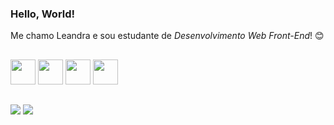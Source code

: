 
<h3>Hello, World!</h3>

Me chamo Leandra e sou estudante de <em>Desenvolvimento Web Front-End</em>! 😊
##

<link rel="stylesheet" href="https://cdn.jsdelivr.net/gh/devicons/devicon@v2.15.1/devicon.min.css">
          
<div style="display: inline_block">
<img width="40" src="https://cdn.jsdelivr.net/gh/devicons/devicon/icons/html5/html5-original.svg" />
<img width="40" src="https://cdn.jsdelivr.net/gh/devicons/devicon/icons/css3/css3-original.svg" />
<img width="40" src="https://cdn.jsdelivr.net/gh/devicons/devicon/icons/javascript/javascript-original.svg" />
<img width="40" src="https://cdn.jsdelivr.net/gh/devicons/devicon/icons/bootstrap/bootstrap-original.svg" />       
</div>

##

<div>
<a href="https://www.linkedin.com/in/leandracometti/" target="_blank"><img src="https://img.shields.io/badge/LinkedIn-0077B5?style=for-the-badge&logo=linkedin&logoColor=white" target="_blank"></a>
<a href="https://wa.me/5511999050443?text=%3CHello,%20World!%3E" target="_blank"><img src="https://img.shields.io/badge/WhatsApp-25D366?style=for-the-badge&logo=whatsapp&logoColor=white" target="_blank"></a>
</div>

          
